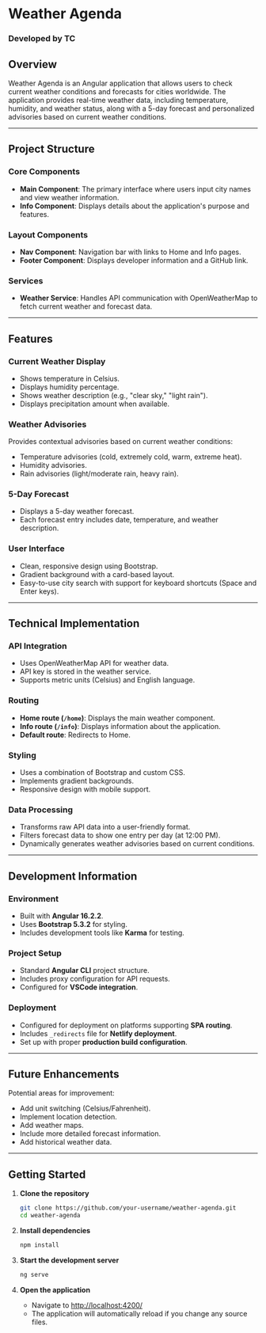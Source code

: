 # Weather Agenda

### Developed by TC

## Overview
Weather Agenda is an Angular application that allows users to check current weather conditions and forecasts for cities worldwide. The application provides real-time weather data, including temperature, humidity, and weather status, along with a 5-day forecast and personalized advisories based on current weather conditions.

---
## Project Structure

### **Core Components**
- **Main Component**: The primary interface where users input city names and view weather information.
- **Info Component**: Displays details about the application's purpose and features.

### **Layout Components**
- **Nav Component**: Navigation bar with links to Home and Info pages.
- **Footer Component**: Displays developer information and a GitHub link.

### **Services**
- **Weather Service**: Handles API communication with OpenWeatherMap to fetch current weather and forecast data.

---
## Features

### **Current Weather Display**
- Shows temperature in Celsius.
- Displays humidity percentage.
- Shows weather description (e.g., "clear sky," "light rain").
- Displays precipitation amount when available.

### **Weather Advisories**
Provides contextual advisories based on current weather conditions:
- Temperature advisories (cold, extremely cold, warm, extreme heat).
- Humidity advisories.
- Rain advisories (light/moderate rain, heavy rain).

### **5-Day Forecast**
- Displays a 5-day weather forecast.
- Each forecast entry includes date, temperature, and weather description.

### **User Interface**
- Clean, responsive design using Bootstrap.
- Gradient background with a card-based layout.
- Easy-to-use city search with support for keyboard shortcuts (Space and Enter keys).

---
## Technical Implementation

### **API Integration**
- Uses OpenWeatherMap API for weather data.
- API key is stored in the weather service.
- Supports metric units (Celsius) and English language.

### **Routing**
- **Home route (`/home`)**: Displays the main weather component.
- **Info route (`/info`)**: Displays information about the application.
- **Default route**: Redirects to Home.

### **Styling**
- Uses a combination of Bootstrap and custom CSS.
- Implements gradient backgrounds.
- Responsive design with mobile support.

### **Data Processing**
- Transforms raw API data into a user-friendly format.
- Filters forecast data to show one entry per day (at 12:00 PM).
- Dynamically generates weather advisories based on current conditions.

---
## Development Information

### **Environment**
- Built with **Angular 16.2.2**.
- Uses **Bootstrap 5.3.2** for styling.
- Includes development tools like **Karma** for testing.

### **Project Setup**
- Standard **Angular CLI** project structure.
- Includes proxy configuration for API requests.
- Configured for **VSCode integration**.

### **Deployment**
- Configured for deployment on platforms supporting **SPA routing**.
- Includes `_redirects` file for **Netlify deployment**.
- Set up with proper **production build configuration**.

---
## Future Enhancements
Potential areas for improvement:
- Add unit switching (Celsius/Fahrenheit).
- Implement location detection.
- Add weather maps.
- Include more detailed forecast information.
- Add historical weather data.

---
## Getting Started

1. **Clone the repository**
   ```sh
   git clone https://github.com/your-username/weather-agenda.git
   cd weather-agenda
   ```

2. **Install dependencies**
   ```sh
   npm install
   ```

3. **Start the development server**
   ```sh
   ng serve
   ```

4. **Open the application**
   - Navigate to [http://localhost:4200/](http://localhost:4200/)
   - The application will automatically reload if you change any source files.

